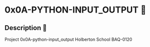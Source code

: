 # 0x0A-PYTHON-INPUT_OUTPUT :robot:

## Description :speech_balloon:
Project 0x0A-python-input_output Holberton School BAQ-0120
